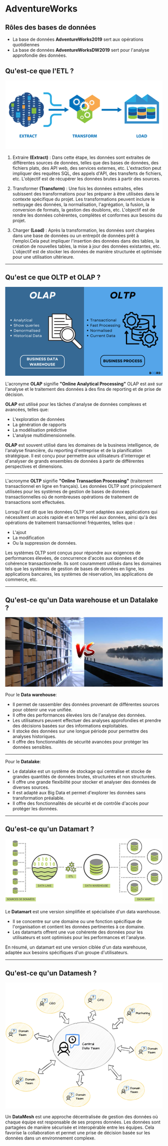 # AdventureWorks

## Rôles des bases de données

- La base de données **AdventureWorks2019** sert aux opérations quotidiennes
- La base de données **AdventureWorksDW2019** sert pour l'analyse approfondie des données.

## Qu'est-ce que l'ETL ?

![ETL](./backup/ETL_Diagram.png)

1. Extraire **(Extract)** : Dans cette étape, les données sont extraites de différentes sources de données, telles que des bases de données, des fichiers plats, des API web, des services externes, etc. L'extraction peut impliquer des requêtes SQL, des appels d'API, des transferts de fichiers, etc. L'objectif est de récupérer les données brutes à partir des sources.

2. Transformer **(Transform)** : Une fois les données extraites, elles subissent des transformations pour les préparer à être utilisées dans le contexte spécifique du projet. Les transformations peuvent inclure le nettoyage des données, la normalisation, l'agrégation, la fusion, la conversion de formats, la gestion des doublons, etc. L'objectif est de rendre les données cohérentes, complètes et conformes aux besoins du projet.

3. Charger **(Load)** : Après la transformation, les données sont chargées dans une base de données ou un entrepôt de données prêt à l'emploi.Cela peut impliquer l'insertion des données dans des tables, la création de nouvelles tables, la mise à jour des données existantes, etc. L'objectif est de stocker les données de manière structurée et optimisée pour une utilisation ultérieure.

---

## Qu'est ce que OLTP et OLAP ?

![OLTP](./backup/OLAP-VS-OLTP.png)

L'acronyme **OLAP** signifie **"Online Analytical Processing"**
OLAP est axé sur l'analyse et le traitement des données à des fins de reporting et de prise de décision.

**OLAP** est utilisé pour les tâches d'analyse de données complexes et avancées, telles que:

- L'exploration de données
- La génération de rapports
- La modélisation prédictive
- L'analyse multidimensionnelle.

**OLAP** est souvent utilisé dans les domaines de la business intelligence, de l'analyse financière, du reporting d'entreprise et de la planification stratégique.
Il est conçu pour permettre aux utilisateurs d'interroger et d'analyser de grands ensembles de données à partir de différentes perspectives et dimensions.

---

L'acronyme **OLTP** signifie **"Online Transaction Processing"** (traitement transactionnel en ligne en français). Les données OLTP sont principalement utilisées pour les systèmes de gestion de bases de données transactionnelles où de nombreuses opérations de traitement de transactions sont effectuées.

Lorsqu'il est dit que les données OLTP sont adaptées aux applications qui nécessitent un accès rapide et en temps réel aux données, ainsi qu'à des opérations de traitement transactionnel fréquentes, telles que :

- L'ajout
- La modification
- Ou la suppression de données.

Les systèmes OLTP sont conçus pour répondre aux exigences de performances élevées, de concurrence d'accès aux données et de cohérence transactionnelle. Ils sont couramment utilisés dans les domaines tels que les systèmes de gestion de bases de données en ligne, les applications bancaires, les systèmes de réservation, les applications de commerce, etc.

---

## Qu'est-ce qu'un Data warehouse et un Datalake ?

![Data warehouse et Datalake](./backup/data-lake-data-warehouse.png)

Pour le **Data warehouse**:

- Il permet de rassembler des données provenant de différentes sources pour obtenir une vue unifiée.
- Il offre des performances élevées lors de l'analyse des données.
- Les utilisateurs peuvent effectuer des analyses approfondies et prendre des décisions basées sur des informations exploitables.
- Il stocke des données sur une longue période pour permettre des analyses historiques.
- Il offre des fonctionnalités de sécurité avancées pour protéger les données sensibles.

---

Pour le **Datalake**:

- Le datalake est un système de stockage qui centralise et stocke de grandes quantités de données brutes, structurées et non structurées.
- Il offre une grande flexibilité pour stocker et analyser des données de diverses sources.
- Il est adapté aux Big Data et permet d'explorer les données sans transformation préalable.
- Il offre des fonctionnalités de sécurité et de contrôle d'accès pour protéger les données.

---

## Qu'est-ce qu'un Datamart ?

![Datamart](./backup/datalake_vs_datawarehouse.png)

Le **Datamart** est une version simplifiée et spécialisée d'un data warehouse.

- Il se concentre sur une domaine ou une fonction spécifique de l'organisation et contient les données pertinentes à ce domaine.
- Les datamarts offrent une vue cohérente des données pour les utilisateurs et sont optimisés pour les performances et l'analyse.

En résumé, un datamart est une version ciblée d'un data warehouse, adaptée aux besoins spécifiques d'un groupe d'utilisateurs.

---

## Qu'est-ce qu'un Datamesh ?

![Datamesh](./backup/capture_Datamesh.png)

Un **DataMesh** est une approche décentralisée de gestion des données où chaque équipe est responsable de ses propres données. Les données sont partagées de manière sécurisée et interopérable entre les équipes. Cela favorise la collaboration et permet une prise de décision basée sur les données dans un environnement complexe.
